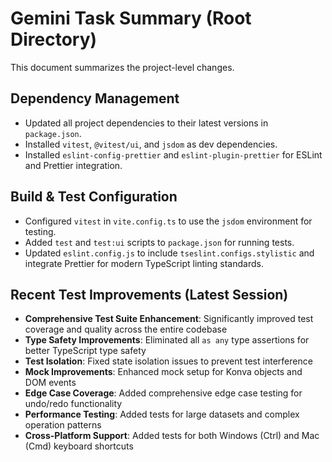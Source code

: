# Gemini Task Summary (Root Directory)

This document summarizes the project-level changes.

## Dependency Management

- Updated all project dependencies to their latest versions in `package.json`.
- Installed `vitest`, `@vitest/ui`, and `jsdom` as dev dependencies.
- Installed `eslint-config-prettier` and `eslint-plugin-prettier` for ESLint and Prettier integration.

## Build & Test Configuration

- Configured `vitest` in `vite.config.ts` to use the `jsdom` environment for testing.
- Added `test` and `test:ui` scripts to `package.json` for running tests.
- Updated `eslint.config.js` to include `tseslint.configs.stylistic` and integrate Prettier for modern TypeScript linting standards.

## Recent Test Improvements (Latest Session)

- **Comprehensive Test Suite Enhancement**: Significantly improved test coverage and quality across the entire codebase
- **Type Safety Improvements**: Eliminated all `as any` type assertions for better TypeScript type safety
- **Test Isolation**: Fixed state isolation issues to prevent test interference
- **Mock Improvements**: Enhanced mock setup for Konva objects and DOM events
- **Edge Case Coverage**: Added comprehensive edge case testing for undo/redo functionality
- **Performance Testing**: Added tests for large datasets and complex operation patterns
- **Cross-Platform Support**: Added tests for both Windows (Ctrl) and Mac (Cmd) keyboard shortcuts